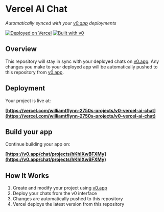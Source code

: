 # Vercel AI Chat

*Automatically synced with your [v0.app](https://v0.app) deployments*

[![Deployed on Vercel](https://img.shields.io/badge/Deployed%20on-Vercel-black?style=for-the-badge&logo=vercel)](https://vercel.com/williamtflynn-2750s-projects/v0-vercel-ai-chat)
[![Built with v0](https://img.shields.io/badge/Built%20with-v0.app-black?style=for-the-badge)](https://v0.app/chat/projects/hKhlXwBFXMy)

## Overview

This repository will stay in sync with your deployed chats on [v0.app](https://v0.app).
Any changes you make to your deployed app will be automatically pushed to this repository from [v0.app](https://v0.app).

## Deployment

Your project is live at:

**[https://vercel.com/williamtflynn-2750s-projects/v0-vercel-ai-chat](https://vercel.com/williamtflynn-2750s-projects/v0-vercel-ai-chat)**

## Build your app

Continue building your app on:

**[https://v0.app/chat/projects/hKhlXwBFXMy](https://v0.app/chat/projects/hKhlXwBFXMy)**

## How It Works

1. Create and modify your project using [v0.app](https://v0.app)
2. Deploy your chats from the v0 interface
3. Changes are automatically pushed to this repository
4. Vercel deploys the latest version from this repository
